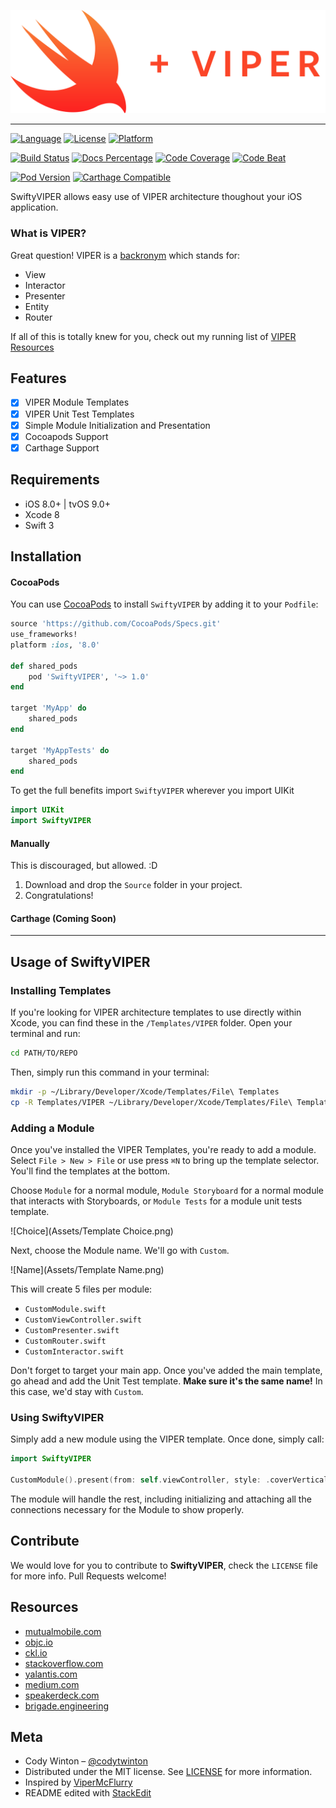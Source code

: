 ![Header](Assets/SwiftyVIPER.png)

---

[![Language][lang-image]][lang-url]
[![License][license-image]][license-url]
[![Platform][platform-image]][cocoapod-url]

[![Build Status][build-image]][build-url]
[![Docs Percentage][docs-image]][docs-url]
[![Code Coverage][codecov-image]][codecov-url]
[![Code Beat][codebeat-image]][codebeat-url]

[![Pod Version][pod-version-image]][cocoapod-url]
[![Carthage Compatible][carthage-image]][carthage-url]


SwiftyVIPER allows easy use of VIPER architecture thoughout your iOS application.

### What is VIPER?

Great question! VIPER is a [backronym](https://en.wikipedia.org/wiki/Backronym) which stands for:

 - View
 - Interactor
 - Presenter
 - Entity
 - Router

If all of this is totally knew for you, check out my running list of [VIPER Resources](#resources)

## Features

- [x] VIPER Module Templates
- [x] VIPER Unit Test Templates
- [x] Simple Module Initialization and Presentation
- [x] Cocoapods Support
- [x] Carthage Support

## Requirements

- iOS 8.0+ | tvOS 9.0+
- Xcode 8
- Swift 3

## Installation

#### CocoaPods
You can use [CocoaPods](http://cocoapods.org/) to install `SwiftyVIPER` by adding it to your `Podfile`:

```ruby
source 'https://github.com/CocoaPods/Specs.git'
use_frameworks!
platform :ios, '8.0'

def shared_pods
	pod 'SwiftyVIPER', '~> 1.0'
end

target 'MyApp' do
	shared_pods
end

target 'MyAppTests' do
	shared_pods
end
```

To get the full benefits import `SwiftyVIPER` wherever you import UIKit

``` swift
import UIKit
import SwiftyVIPER
```

#### Manually

This is discouraged, but allowed. :D

1. Download and drop the ```Source``` folder in your project.
2. Congratulations!

#### Carthage (Coming Soon)

---

## Usage of SwiftyVIPER

### Installing Templates

If you're looking for VIPER architecture templates to use directly within Xcode, you can find these in the `/Templates/VIPER` folder. Open your terminal and run:

```bash
cd PATH/TO/REPO
```

Then, simply run this command in your terminal:

```bash
mkdir -p ~/Library/Developer/Xcode/Templates/File\ Templates
cp -R Templates/VIPER ~/Library/Developer/Xcode/Templates/File\ Templates
```

### Adding a Module

Once you've installed the VIPER Templates, you're ready to add a module. Select `File > New > File` or use press `⌘N` to bring up the template selector. You'll find the templates at the bottom.

Choose `Module` for a normal module, `Module Storyboard` for a normal module that interacts with Storyboards, or `Module Tests` for a module unit tests template.

![Choice](Assets/Template Choice.png)

Next, choose the Module name. We'll go with `Custom`.

![Name](Assets/Template Name.png)

This will create 5 files per module:

- `CustomModule.swift`
- `CustomViewController.swift`
- `CustomPresenter.swift`
- `CustomRouter.swift`
- `CustomInteractor.swift`

Don't forget to target your main app. Once you've added the main template, go ahead and add the Unit Test template. **Make sure it's the same name!** In this case, we'd stay with `Custom`.

### Using SwiftyVIPER

Simply add a new module using the VIPER template. Once done, simply call:

```swift
import SwiftyVIPER

CustomModule().present(from: self.viewController, style: .coverVertical, completion: nil)
```

The module will handle the rest, including initializing and attaching all the connections necessary for the Module to show properly.

## Contribute

We would love for you to contribute to **SwiftyVIPER**, check the ``LICENSE`` file for more info. Pull Requests welcome!

## Resources

 - [mutualmobile.com](https://mutualmobile.com/posts/meet-viper-fast-agile-non-lethal-ios-architecture-framework)
 - [objc.io](https://www.objc.io/issues/13-architecture/viper/)
 - [ckl.io](https://www.ckl.io/blog/ios-project-architecture-using-viper/)
 - [stackoverflow.com](http://stackoverflow.com/questions/35132664/why-protocols-are-used-in-both-direction-in-viper-architecture-rather-than-in-on)
 - [yalantis.com](https://yalantis.com/blog/tree-of-models-as-an-alternative-app-architecture-model/)
 - [medium.com](https://medium.com/mobile-travel-technologies/architecting-mobile-apps-with-b-viper-modules-e94e277c8d68)
 - [speakerdeck.com](https://speakerdeck.com/sergigracia/clean-architecture-viper)
 - [brigade.engineering](https://brigade.engineering/brigades-experience-using-an-mvc-alternative-36ef1601a41f#.tezoetq87)

## Meta

- Cody Winton – [@codytwinton](https://twitter.com/codytwinton)
- Distributed under the MIT license. See [LICENSE][license-url] for more information.
- Inspired by [ViperMcFlurry](https://github.com/rambler-digital-solutions/ViperMcFlurry)
- README edited with [StackEdit](https://stackedit.io/)


[build-image]: https://travis-ci.org/codytwinton/SwiftyVIPER.svg?branch=master
[carthage-image]: https://img.shields.io/badge/Carthage-compatible-4BC51D.svg
[codebeat-image]: https://codebeat.co/badges/74c04e5b-e6a2-4baa-9e09-5b08d87dcabc
[codecov-image]: https://codecov.io/gh/codytwinton/SwiftyVIPER/branch/master/graph/badge.svg
[docs-image]: https://img.shields.io/cocoapods/metrics/doc-percent/SwiftyVIPER.svg
[lang-image]: https://img.shields.io/badge/swift-3.0-orange.svg
[license-image]: https://img.shields.io/github/license/codytwinton/SwiftyVIPER.svg
[platform-image]: https://img.shields.io/cocoapods/p/SwiftyVIPER.svg
[pod-version-image]: https://img.shields.io/cocoapods/v/SwiftyVIPER.svg


[build-url]: https://travis-ci.org/codytwinton/SwiftyVIPER
[carthage-url]: https://github.com/Carthage/Carthage
[cocoapod-url]: http://cocoapods.org/pods/SwiftyVIPER
[codebeat-url]: https://codebeat.co/projects/github-com-codytwinton-swiftyviper
[codecov-url]: https://codecov.io/gh/codytwinton/SwiftyVIPER
[docs-url]: http://cocoadocs.org/docsets/SwiftyVIPER
[homepage-url]: https://github.com/codytwinton/SwiftyVIPER
[lang-url]: https://swift.org/
[license-url]: LICENSE
